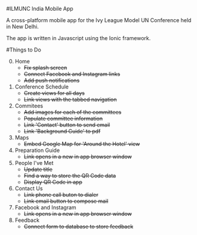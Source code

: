 #ILMUNC India Mobile App

A cross-platform mobile app for the Ivy League Model UN Conference held in New Delhi.

The app is written in Javascript using the Ionic framework. 

#Things to Do

0. Home
	* ~~Fix splash screen~~ 
	* ~~Connect Facebook and Instagram links~~
	* ~~Add push notifications~~
1. Conference Schedule
	* ~~Create views for all days~~
	* ~~Link views with the tabbed navigation~~
2. Commitees
	* ~~Add images for each of the committees~~
	* ~~Populate committee information~~
	* ~~Link 'Contact' button to send email~~
	* ~~Link 'Background Guide' to pdf~~
3. Maps
	* ~~Embed Google Map for 'Around the Hotel' view~~
4. Preparation Guide
	* ~~Link opens in a new in app browser window~~
5. People I've Met
	* ~~Update title~~
	* ~~Find a way to store the QR Code data~~
	* ~~Display QR Code in app~~
6. Contact Us
	* ~~Link phone call buton to dialer~~
	* ~~Link email button to compose mail~~	
8. Facebook and Instagram
	* ~~Link opens in a new in app browser window~~
9. Feedback
	* ~~Connect form to database to store feedback~~
	